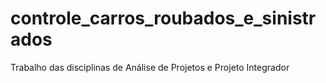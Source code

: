 # controle_carros_roubados_e_sinistrados
Trabalho das disciplinas de Análise de Projetos e Projeto Integrador
